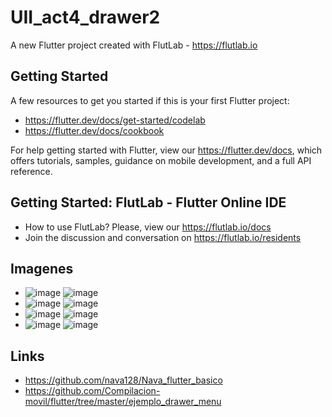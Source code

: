 # UII_act4_drawer2

A new Flutter project created with FlutLab - https://flutlab.io

## Getting Started

A few resources to get you started if this is your first Flutter project:

- https://flutter.dev/docs/get-started/codelab
- https://flutter.dev/docs/cookbook

For help getting started with Flutter, view our
https://flutter.dev/docs, which offers tutorials,
samples, guidance on mobile development, and a full API reference.

## Getting Started: FlutLab - Flutter Online IDE

- How to use FlutLab? Please, view our https://flutlab.io/docs
- Join the discussion and conversation on https://flutlab.io/residents
## Imagenes
- ![image](https://github.com/MAOMOrtega15/Act4_Drawer2_Ortega/assets/143548416/2f08918b-174a-4bfc-b87a-b2fd0615f1e7) ![image](https://github.com/MAOMOrtega15/Act4_Drawer2_Ortega/assets/143548416/0478db66-fbaa-4311-b2dc-69aab44721eb)
- ![image](https://github.com/MAOMOrtega15/Act4_Drawer2_Ortega/assets/143548416/fe80d223-7276-477e-8597-18d45ab872e5) ![image](https://github.com/MAOMOrtega15/Act4_Drawer2_Ortega/assets/143548416/ea02e3bd-dc53-4ab0-b707-bd1fc5cd3834)
- ![image](https://github.com/MAOMOrtega15/Act4_Drawer2_Ortega/assets/143548416/f1355173-3363-4558-992a-f57681117226) ![image](https://github.com/MAOMOrtega15/Act4_Drawer2_Ortega/assets/143548416/19e696ae-cd3c-41b1-89b0-01b904ee71c6)
- ![image](https://github.com/MAOMOrtega15/Act4_Drawer2_Ortega/assets/143548416/b57cdf9e-766b-4b81-9837-c3c7b6e34a6e) ![image](https://github.com/MAOMOrtega15/Act4_Drawer2_Ortega/assets/143548416/dafe7f7a-2e2e-4a96-b026-61bc8ece2865)
## Links
- https://github.com/nava128/Nava_flutter_basico
- https://github.com/Compilacion-movil/flutter/tree/master/ejemplo_drawer_menu
















